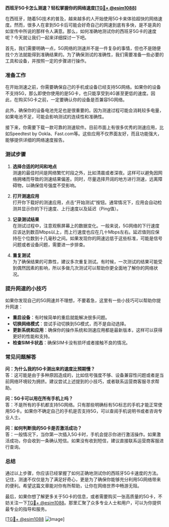 **西班牙5G卡怎么测速？轻松掌握你的网络速度[[TG💪+ @esim1088](https://t.me/s/esim1088)]**

在西班牙，随着5G技术的普及，越来越多的人开始使用5G卡来体验超快的网络速度。然而，很多人在拿到5G卡后可能会好奇自己的网速到底有多快，是不是真的如宣传中所说的那样令人满意。那么，如何准确地测试你的西班牙5G卡的速度呢？今天就让我们一起来详细探讨一下吧。

首先，我们需要明确一点，5G网络的测速并不是一件复杂的事情，但也不是随便找个方法就能得到准确结果的。为了确保测试的准确性，我们需要准备一些必要的工具和设备，并按照一定的步骤进行操作。

### 准备工作

在开始测速之前，你需要确保自己的手机或设备已经支持5G网络。如果你的设备不支持5G，那么即使你使用的是5G卡，也只能享受到4G甚至更低的速度。因此，在购买5G卡之前，一定要确认你的设备是否兼容5G网络。

此外，确保你的设备电池充足也是很重要的。因为测速过程可能会消耗较多电量，如果电池不足，可能会影响测试的连续性和准确性。

接下来，你需要下载一款可靠的测速软件。目前市面上有很多优秀的测速应用，比如Speedtest by Ookla、Fast.com等。这些应用不仅界面友好，而且功能强大，能够提供详细的网络速度报告。

### 测试步骤

1. **选择合适的时间和地点**  
   测速的最佳时间是网络繁忙时段之外，比如清晨或者深夜。这样可以避免因网络拥堵而导致的测速结果偏差。同时，尽量选择开阔的地方进行测速，远离障碍物，以确保信号强度不受影响。

2. **打开测速应用**  
   打开你下载好的测速应用，点击“开始测试”按钮。通常情况下，应用会自动检测并显示你的下行速度、上行速度以及延迟（Ping值）。

3. **记录测试结果**  
   在测试过程中，注意观察屏幕上的数据变化。一般来说，5G网络的下行速度应该达到数百Mbps以上，而上行速度也应在几十Mbps左右。延迟值则应保持在个位数到十几毫秒之间。如果发现你的网速远低于这些标准，可能是信号问题或者设备问题，需要进一步排查。

4. **重复测试**  
   为了确保结果的可靠性，建议多次重复测试。有时候，一次测试的结果可能受到偶然因素的影响，所以多做几次测试可以帮助你更全面地了解你的网络状况。

### 提升网速的小技巧

如果你发现自己的5G网速并不理想，不要着急，这里有一些小技巧可以帮助你提升网速：

- **重启设备**：有时候简单的重启就能解决很多问题。
- **切换网络模式**：尝试手动切换到5G模式，而不是自动选择。
- **更新系统和应用**：确保你的操作系统和测速应用都是最新版本，这样可以获得更好的性能和支持。
- **检查SIM卡状态**：确保SIM卡没有损坏或者接触不良的情况。

### 常见问题解答

**问：为什么我的5G卡测出来的速度比预期慢？**  
答：这可能是由于多种原因造成的，比如信号强度不够、设备兼容性问题或者是当前网络环境较为拥挤。建议尝试上述提到的小技巧，或者联系运营商客服寻求帮助。

**问：5G卡可以用在所有手机上吗？**  
答：不是所有的手机都支持5G网络。只有那些明确标有5G标志的手机才能正常使用5G卡。如果你不确定自己的手机是否支持5G，可以查阅手机说明书或者咨询专业人士。

**问：如何判断我的5G卡是否激活成功？**  
答：一般情况下，当你第一次插入5G卡时，手机会提示你进行激活操作。如果激活成功，你会收到一条确认短信。如果没有收到短信，建议直接联系运营商客服进行查询。

### 总结

通过以上步骤，你应该已经掌握了如何正确地测试你的西班牙5G卡速度的方法。记住，测速不仅仅是为了满足好奇心，更是为了确保你能够充分利用5G网络带来的便利。希望这篇文章能对你有所帮助，让你在网络世界中畅游无阻。

最后，如果你想了解更多关于5G卡的信息，或者需要购买一张高质量的5G卡，不妨关注一下[TG💪+ @esim1088](https://t.me/s/esim1088)。那里汇聚了众多专业人士和用户，可以为你提供最专业的指导和服务。

[[TG💪+ @esim1088](https://t.me/s/esim1088) ![Image](https://i.postimg.cc/4NQfJmqS/Snipaste-2025-05-13-00-14-12.png)]